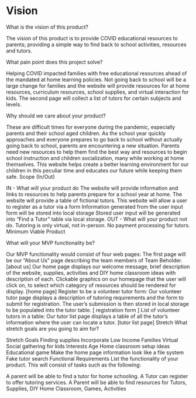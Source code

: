 # Vision

What is the vision of this product?

The vision of this product is to provide COVID educational resources to parents; providing a simple way to find back to school activities, resources and tutors.  

What pain point does this project solve?

Helping COVID impacted families with free educational resources ahead of the mandated at home learning policies. Not going back to school will be a large change for families and the website will provide resources for at home resources, curriculum resources, school supplies, and virtual interaction for kids. The second page will collect a list of tutors for certain subjects and levels.

Why should we care about your product?

These are difficult times for everyone during the pandemic, especially parents and their school aged children.  As the school year quickly approaches and everyone prepares to go back to school without actually going back to school, parents are encountering a new situation.  Parents need new resources to help them find the best way and resources to begin school instruction and children socialization, many while working at home themselves.  This website helps create a better learning environment for our children in this peculiar time and educates our future while keeping them safe. 
Scope (In/Out)

IN - What will your product do
The website will provide information and links to resources to help parents prepare for a school year at home.
The website will provide a table of fictional tutors.
This website will allow a user to register as a tutor via a form
Information generated from the user input form will be stored into local storage
Stored user input will be generated into “Find a Tutor” table via local storage.
OUT - What will your product not do.
Tutoring is only virtual, not in-person.
No payment processing for tutors.
Minimum Viable Product 

What will your MVP functionality be?

Our MVP functionality would consist of four web pages:
The first page will be our “About Us” page describing the team members of Team Beholder. [about us]
Our home page displays our welcome message, brief description of the website, supplies, activities and DIY home classroom ideas with description of each. Clickable graphics on our homepage that the user will click on, to select which category of resources should be rendered for display. [home page]
Register to be a volunteer tutor form:  Our volunteer tutor page displays a description of tutoring requirements and the form to submit for registration. The user’s submission is then stored in local storage to be populated into the tutor table. [ registration form ]
List of volunteer tutors in a table:  Our tutor list page displays a table of all the tutor’s information where the user can locate a tutor. [tutor list page]
Stretch
What stretch goals are you going to aim for?

Stretch Goals
Finding supplies
Incorporate Low Income Families
Virtual Social gathering for kids
Interests
Age
Home classroom setup ideas
Educational game
Make the home page information look like a file system
Fake tutor search
Functional Requirements
List the functionality of your product. This will consist of tasks such as the following:

A parent will be able to find a tutor for home schooling.
A Tutor can register to offer tutoring services.
A Parent will be able to find resources for Tutors, Supplies, DIY Home Classroom, Games, Activities
